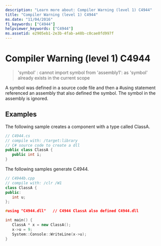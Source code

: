 ```yaml
---
description: "Learn more about: Compiler Warning (level 1) C4944"
title: "Compiler Warning (level 1) C4944"
ms.date: "11/04/2016"
f1_keywords: ["C4944"]
helpviewer_keywords: ["C4944"]
ms.assetid: e2905eb1-2e3b-4fab-a48b-c0cae0fd997f
---
```

# Compiler Warning (level 1) C4944

> 'symbol' : cannot import symbol from 'assembly1': as 'symbol' already exists in the current scope

A symbol was defined in a source code file and then a #using statement referenced an assembly that also defined the symbol. The symbol in the assembly is ignored.

## Examples

The following sample creates a component with a type called ClassA.

```csharp
// C4944.cs
// compile with: /target:library
// C# source code to create a dll
public class ClassA {
   public int i;
}
```

The following samples generate C4944.

```cpp
// C4944b.cpp
// compile with: /clr /W1
class ClassA {
public:
   int u;
};

#using "C4944.dll"   // C4944 ClassA also defined C4944.dll

int main() {
   ClassA * x = new ClassA();
   x->u = 9;
   System::Console::WriteLine(x->u);
}
```
